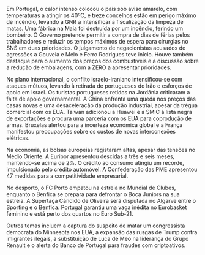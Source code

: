 Em Portugal, o calor intenso colocou o país sob aviso amarelo, com temperaturas a atingir os 40ºC, e treze concelhos estão em perigo máximo de incêndio, levando a GNR a intensificar a fiscalização da limpeza de matas. Uma fábrica na Maia foi destruída por um incêndio, ferindo um bombeiro. O Governo pretende permitir a compra de dias de férias pelos trabalhadores e reduzir os tempos máximos de espera para cirurgias no SNS em duas prioridades. O julgamento de negacionistas acusados de agressões a Gouveia e Melo e Ferro Rodrigues teve início. Houve também destaque para o aumento dos preços dos combustíveis e a discussão sobre a redução de embalagens, com a ZERO a apresentar prioridades.

No plano internacional, o conflito israelo-iraniano intensificou-se com ataques mútuos, levando à retirada de portugueses do Irão e esforços de apoio em Israel. Os turistas portugueses retidos na Jordânia criticaram a falta de apoio governamental. A China enfrenta uma queda nos preços das casas novas e uma desaceleração da produção industrial, apesar da trégua comercial com os EUA. Taiwan adicionou a Huawei e a SMIC à lista negra de exportações e procura uma parceria com os EUA para coprodução de armas. Bruxelas alertou para a incerteza económica global e a França manifestou preocupações sobre os custos de novas interconexões elétricas.

Na economia, as bolsas europeias registaram altas, apesar das tensões no Médio Oriente. A Euribor apresentou descidas a três e seis meses, mantendo-se acima de 2%. O crédito ao consumo atingiu um recorde, impulsionado pelo crédito automóvel. A Confederação das PME apresentou 47 medidas para a competitividade empresarial.

No desporto, o FC Porto empatou na estreia no Mundial de Clubes, enquanto o Benfica se prepara para defrontar o Boca Juniors na sua estreia. A Supertaça Cândido de Oliveira será disputada no Algarve entre o Sporting e o Benfica. Portugal garantiu uma vaga inédita no Eurobasket feminino e está perto dos quartos no Euro Sub-21.

Outros temas incluem a captura do suspeito de matar um congressista democrata do Minnesota nos EUA, a expansão das rusgas de Trump contra imigrantes ilegais, a substituição de Luca de Meo na liderança do Grupo Renault e o alerta do Banco de Portugal para fraudes com criptoativos.